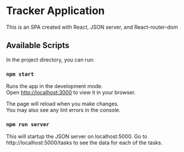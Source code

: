 # Tracker Application

This is an SPA created with React, JSON server, and React-router-dom

## Available Scripts

In the project directory, you can run:

### `npm start`

Runs the app in the development mode.\
Open [http://localhost:3000](http://localhost:3000) to view it in your browser.

The page will reload when you make changes.\
You may also see any lint errors in the console.

### `npm run server`

This will startup the JSON server on localhost:5000. Go to http://localhost:5000/tasks to see the data for each of the tasks.
